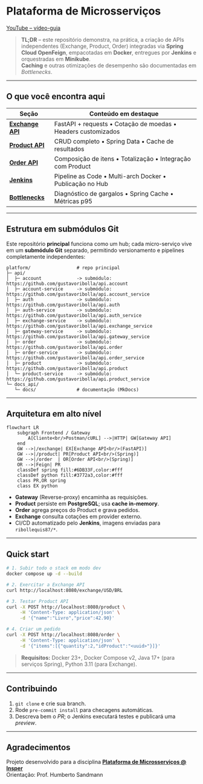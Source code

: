 # Plataforma de Microsserviços

[YouTube – vídeo-guia](https://youtu.be/<ID_DO_VIDEO>)

> **TL;DR** – este repositório demonstra, na prática, a criação de APIs independentes (Exchange, Product, Order) integradas via **Spring Cloud OpenFeign**, empacotadas em **Docker**, entregues por **Jenkins** e orquestradas em **Minikube**.  <br>
> **Caching** e outras otimizações de desempenho são documentadas em *Bottlenecks*.

---

## O que você encontra aqui

| Seção | Conteúdo em destaque |
|-------|----------------------|
| **[Exchange API](exchange-api/)** | FastAPI + requests • Cotação de moedas • Headers customizados |
| **[Product API](product-api/)** | CRUD completo • Spring Data • Cache de resultados |
| **[Order API](order-api/)** | Composição de itens • Totalização • Integração com Product |
| **[Jenkins](jenkins/)** | Pipeline as Code • Multi-arch Docker • Publicação no Hub |
| **[Bottlenecks](bottlenecks/)** | Diagnóstico de gargalos • Spring Cache • Métricas p95 |

---

## Estrutura em submódulos Git

Este repositório **principal** funciona como um hub; cada micro-serviço vive em um **submódulo Git** separado, permitindo versionamento e pipelines completamente independentes:

```text
platform/                 # repo principal
├─ api/
│  ├─ account             -> submódulo: https://github.com/gustavoribolla/api.account
│  ├─ account-service     -> submódulo: https://github.com/gustavoribolla/api.account_service
│  ├─ auth                -> submódulo: https://github.com/gustavoribolla/api.auth
│  ├─ auth-service        -> submódulo: https://github.com/gustavoribolla/api.auth_service
│  ├─ exchange-service    -> submódulo: https://github.com/gustavoribolla/api.exchange_service
│  ├─ gateway-service     -> submódulo: https://github.com/gustavoribolla/api.gateway_service
│  ├─ order               -> submódulo: https://github.com/gustavoribolla/api.order
│  ├─ order-service       -> submódulo: https://github.com/gustavoribolla/api.order_service
│  ├─ product             -> submódulo: https://github.com/gustavoribolla/api.product
│  └─ product-service     -> submódulo: https://github.com/gustavoribolla/api.product_service
└─ docs_api/                  
   └─ docs/               # documentação (MkDocs)
```

---

## Arquitetura em alto nível

```mermaid
flowchart LR
    subgraph Frontend / Gateway
        A[Cliente<br/>Postman/cURL] -->|HTTP| GW[Gateway API]
    end
    GW -->|/exchange| EX[Exchange API<br/>(FastAPI)]
    GW -->|/product| PR[Product API<br/>(Spring)]
    GW -->|/order  | OR[Order API<br/>(Spring)]
    OR -->|Feign| PR
    classDef spring fill:#6DB33F,color:#fff
    classDef python fill:#3772a3,color:#fff
    class PR,OR spring
    class EX python
````

* **Gateway** (Reverse-proxy) encaminha as requisições.
* **Product** persiste em **PostgreSQL**; usa **cache in-memory**.
* **Order** agrega preços do Product e grava pedidos.
* **Exchange** consulta cotações em provider externo.
* CI/CD automatizado pelo **Jenkins**, imagens enviadas para `ribollequis87/*`.

---

## Quick start

```bash
# 1. Subir todo o stack em modo dev
docker compose up -d --build

# 2. Exercitar a Exchange API
curl http://localhost:8080/exchange/USD/BRL

# 3. Testar Product API
curl -X POST http://localhost:8080/product \
     -H 'Content-Type: application/json' \
     -d '{"name":"Livro","price":42.90}'

# 4. Criar um pedido
curl -X POST http://localhost:8080/order \
     -H 'Content-Type: application/json' \
     -d '{"items":[{"quantity":2,"idProduct":"<uuid>"}]}'
```

> **Requisitos:** Docker 23+, Docker Compose v2, Java 17+ (para serviços Spring), Python 3.11 (para Exchange).

---

## Contribuindo

1. `git clone` e crie sua branch.
2. Rode `pre-commit install` para checagens automáticas.
3. Descreva bem o *PR*; o Jenkins executará testes e publicará uma *preview*.

---

## Agradecimentos

Projeto desenvolvido para a disciplina **[Plataforma de Microsserviços @ Insper](https://insper.github.io/platform/)**<br>
Orientação: Prof. Humberto Sandmann

